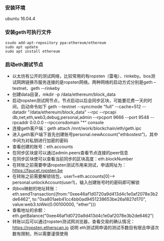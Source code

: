 ### 安装环境
ubuntu 16.04.4

### 安装geth可执行文件
```
ssudo add-apt-repository ppa:ethereum/ethereum
sudo apt update
sudo apt install ethereum
```
### 启动eth测试节点
- 以太坊有公开的测试网络，比较常用的有ropsten（雷电）、rinkeby。bos测试网跨链换币服务连接的是ropsten网络。两种网络的启动方式分别是geth –testnet、geth --rinkeby
- 创建data目录，mkdir -p /data/ethereum/block_data
- 启动ropsten测试网节点，节点启动以后会同步区块，可能要花费一天的时间，启动命令如下
geth --testnet --syncmode "full" --cache=512 --datadir "/data/ethereum/block_data" --rpc --rpcapi db,net,eth,web3,debug,personal,admin --rpcport 9666 --port 9548 --rpcaddr 0.0.0.0 --rpccorsdomain "*" console
- 连接geth客户端：geth attach /mnt/work/blockchain/eth/geth.ipc
- 进入geth客户端下首先创建账号personal.newAccount("ethbostest”)，其中中间为对私钥进行加密的密码
- 查看创建的账号：eth.accounts
- 在同步区块是可以通过admin.peers查看节点连接的peer信息
- 在同步区块使可以查看当前同步的区块高度：eth.blockNumber
- 在转账之前需要申请ropsten测试币用来测试，申请网址为：https://faucet.ropsten.be
- 在转账之前需要解锁钱包，user1=eth.accounts[0]—> personal.unlockAccount(user1)，输入创建账号时的密码即可解锁
- 向bos映射的地址转账：eth.sendTransaction({from:"0xee46af1d0720a9d413d4c1e0af2078e3b2de6462", to:"0xa801aeb41cc4bb0ad9451238653be26a1827d170", value:web3.toWei(0.00100000, "ether")})
- 查看地址的余额：eth.getBalance("0xee46af1d0720a9d413d4c1e0af2078e3b2de6462”)
- 转账以后可以通过ropsten测试网浏览器，查看交易的确认情况：https://ropsten.etherscan.io
说明
	eth测试网申请的测试币数目有限且申请次数有限制，所以需要谨慎使用
